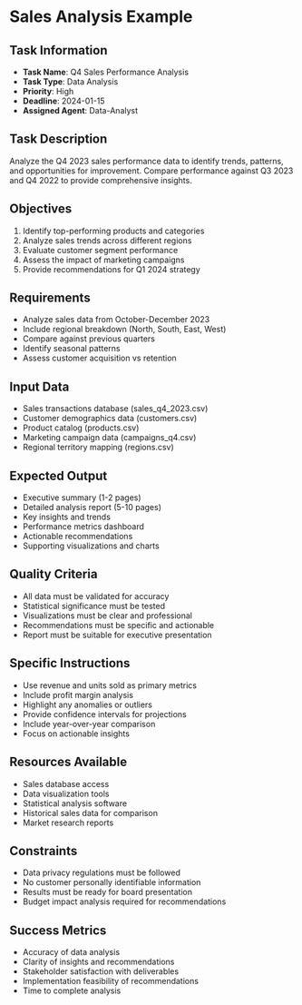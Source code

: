 # Sales Analysis Example

## Task Information
- **Task Name**: Q4 Sales Performance Analysis
- **Task Type**: Data Analysis
- **Priority**: High
- **Deadline**: 2024-01-15
- **Assigned Agent**: Data-Analyst

## Task Description
Analyze the Q4 2023 sales performance data to identify trends, patterns, and opportunities for improvement. Compare performance against Q3 2023 and Q4 2022 to provide comprehensive insights.

## Objectives
1. Identify top-performing products and categories
2. Analyze sales trends across different regions
3. Evaluate customer segment performance
4. Assess the impact of marketing campaigns
5. Provide recommendations for Q1 2024 strategy

## Requirements
- Analyze sales data from October-December 2023
- Include regional breakdown (North, South, East, West)
- Compare against previous quarters
- Identify seasonal patterns
- Assess customer acquisition vs retention

## Input Data
- Sales transactions database (sales_q4_2023.csv)
- Customer demographics data (customers.csv)
- Product catalog (products.csv)
- Marketing campaign data (campaigns_q4.csv)
- Regional territory mapping (regions.csv)

## Expected Output
- Executive summary (1-2 pages)
- Detailed analysis report (5-10 pages)
- Key insights and trends
- Performance metrics dashboard
- Actionable recommendations
- Supporting visualizations and charts

## Quality Criteria
- All data must be validated for accuracy
- Statistical significance must be tested
- Visualizations must be clear and professional
- Recommendations must be specific and actionable
- Report must be suitable for executive presentation

## Specific Instructions
- Use revenue and units sold as primary metrics
- Include profit margin analysis
- Highlight any anomalies or outliers
- Provide confidence intervals for projections
- Include year-over-year comparison
- Focus on actionable insights

## Resources Available
- Sales database access
- Data visualization tools
- Statistical analysis software
- Historical sales data for comparison
- Market research reports

## Constraints
- Data privacy regulations must be followed
- No customer personally identifiable information
- Results must be ready for board presentation
- Budget impact analysis required for recommendations

## Success Metrics
- Accuracy of data analysis
- Clarity of insights and recommendations
- Stakeholder satisfaction with deliverables
- Implementation feasibility of recommendations
- Time to complete analysis 